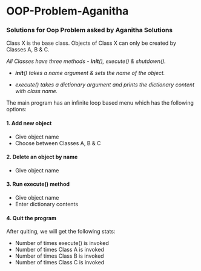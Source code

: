 # OOP-Problem-Aganitha
### Solutions for Oop Problem asked by Aganitha Solutions

Class X is the base class.
Objects of Class X can only be created by Classes A, B & C.

*All Classes have three methods - __init__(), execute() & shutdown().*

* *__init__() takes a name argument & sets the name of the object.*

* *execute() takes a dictionary argument and prints the dictionary content with class name.*

The main program has an infinite loop based menu which has the following options:
#### 1. Add new object 
  * Give object name
  * Choose between Classes A, B & C
#### 2. Delete an object by name
  * Give object name
#### 3. Run execute() method
  * Give object name
  * Enter dictionary contents
#### 4. Quit the program

After quiting, we will get the following stats:
* Number of times execute() is invoked
* Number of times Class A is invoked
* Number of times Class B is invoked
* Number of times Class C is invoked
